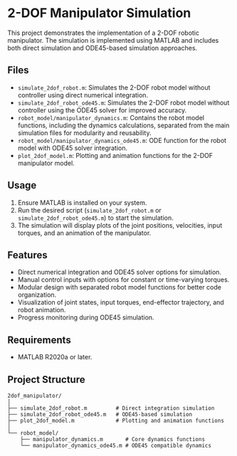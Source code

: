 # 2-DOF Manipulator Simulation

This project demonstrates the implementation of a 2-DOF robotic manipulator. The simulation is implemented using MATLAB and includes both direct simulation and ODE45-based simulation approaches.

## Files

- `simulate_2dof_robot.m`: Simulates the 2-DOF robot model without controller using direct numerical integration.
- `simulate_2dof_robot_ode45.m`: Simulates the 2-DOF robot model without controller using the ODE45 solver for improved accuracy.
- `robot_model/manipulator_dynamics.m`: Contains the robot model functions, including the dynamics calculations, separated from the main simulation files for modularity and reusability.
- `robot_model/manipulator_dynamics_ode45.m`: ODE function for the robot model with ODE45 solver integration.
- `plot_2dof_model.m`: Plotting and animation functions for the 2-DOF manipulator model.

## Usage

1. Ensure MATLAB is installed on your system.
2. Run the desired script (`simulate_2dof_robot.m` or `simulate_2dof_robot_ode45.m`) to start the simulation.
3. The simulation will display plots of the joint positions, velocities, input torques, and an animation of the manipulator.

## Features

- Direct numerical integration and ODE45 solver options for simulation.
- Manual control inputs with options for constant or time-varying torques.
- Modular design with separated robot model functions for better code organization.
- Visualization of joint states, input torques, end-effector trajectory, and robot animation.
- Progress monitoring during ODE45 simulation.

## Requirements

- MATLAB R2020a or later.

## Project Structure

```
2dof_manipulator/
│
├── simulate_2dof_robot.m         # Direct integration simulation
├── simulate_2dof_robot_ode45.m   # ODE45-based simulation
├── plot_2dof_model.m             # Plotting and animation functions
│
└── robot_model/
    ├── manipulator_dynamics.m       # Core dynamics functions
    └── manipulator_dynamics_ode45.m # ODE45 compatible dynamics